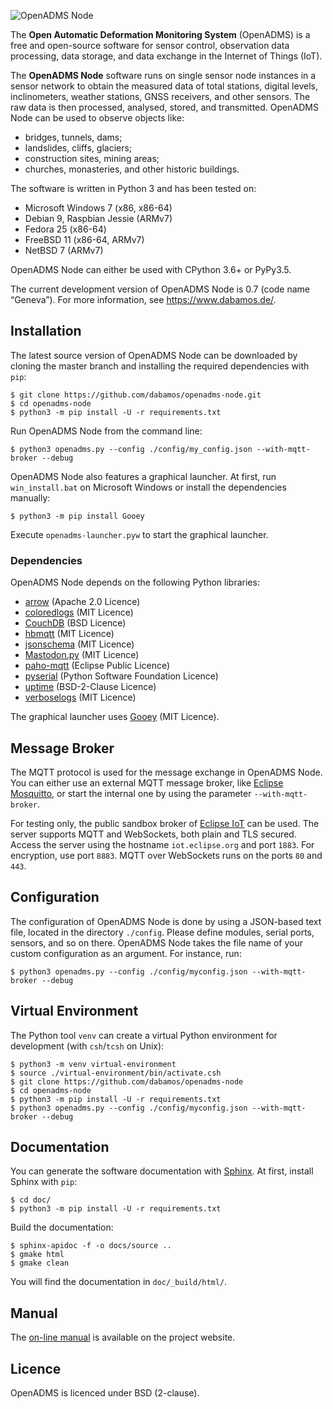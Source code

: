 ![OpenADMS Node](https://www.dabamos.de/github/openadms.png)

The **Open Automatic Deformation Monitoring System** (OpenADMS) is a free and
open-source software for sensor control, observation data processing, data
storage, and data exchange in the Internet of Things (IoT).

The **OpenADMS Node** software runs on single sensor node instances in a sensor
network to obtain the measured data of total stations, digital levels,
inclinometers, weather stations, GNSS receivers, and other sensors.  The raw
data is then processed, analysed, stored, and transmitted.  OpenADMS Node can be
used to observe objects like:

* bridges, tunnels, dams;
* landslides, cliffs, glaciers;
* construction sites, mining areas;
* churches, monasteries, and other historic buildings.

The software is written in Python 3 and has been tested on:

* Microsoft Windows 7 (x86, x86-64)
* Debian 9, Raspbian Jessie (ARMv7)
* Fedora 25 (x86-64)
* FreeBSD 11 (x86-64, ARMv7)
* NetBSD 7 (ARMv7)

OpenADMS Node can either be used with CPython 3.6+ or PyPy3.5.

The current development version of OpenADMS Node is 0.7 (code name “Geneva”).
For more information, see https://www.dabamos.de/.

## Installation
The latest source version of OpenADMS Node can be downloaded by cloning the
master branch and installing the required dependencies with `pip`:
```
$ git clone https://github.com/dabamos/openadms-node.git
$ cd openadms-node
$ python3 -m pip install -U -r requirements.txt
```
Run OpenADMS Node from the command line:
```
$ python3 openadms.py --config ./config/my_config.json --with-mqtt-broker --debug
```
OpenADMS Node also features a graphical launcher. At first, run
`win_install.bat` on Microsoft Windows or install the dependencies manually:
```
$ python3 -m pip install Gooey
```
Execute `openadms-launcher.pyw` to start the graphical launcher.

### Dependencies
OpenADMS Node depends on the following Python libraries:

* [arrow](https://pypi.python.org/pypi/arrow) (Apache 2.0 Licence)
* [coloredlogs](https://pypi.python.org/pypi/coloredlogs) (MIT Licence)
* [CouchDB](https://pypi.python.org/pypi/CouchDB) (BSD Licence)
* [hbmqtt](https://pypi.python.org/pypi/hbmqtt) (MIT Licence)
* [jsonschema](https://pypi.python.org/pypi/jsonschema) (MIT Licence)
* [Mastodon.py](https://pypi.python.org/pypi/Mastodon.py) (MIT Licence)
* [paho-mqtt](https://pypi.python.org/pypi/paho-mqtt) (Eclipse Public Licence)
* [pyserial](https://pypi.python.org/pypi/pyserial) (Python Software Foundation Licence)
* [uptime](https://pypi.python.org/pypi/uptime) (BSD-2-Clause Licence)
* [verboselogs](https://pypi.python.org/pypi/verboselogs) (MIT Licence)

The graphical launcher uses [Gooey](https://pypi.python.org/pypi/Gooey) (MIT
Licence).

## Message Broker
The MQTT protocol is used for the message exchange in OpenADMS Node. You can
either use an external MQTT message broker, like
[Eclipse Mosquitto](https://mosquitto.org/), or start the internal one by using
the parameter `--with-mqtt-broker`.

For testing only, the public sandbox broker of
[Eclipse IoT](https://iot.eclipse.org/getting-started) can be used. The server
supports MQTT and WebSockets, both plain and TLS secured. Access the server
using the hostname `iot.eclipse.org` and port `1883`. For encryption, use port
`8883`. MQTT over WebSockets runs on the ports `80` and `443`.

## Configuration
The configuration of OpenADMS Node is done by using a JSON-based text file,
located in the directory `./config`. Please define modules, serial ports,
sensors, and so on there. OpenADMS Node takes the file name of your custom
configuration as an argument. For instance, run:
```
$ python3 openadms.py --config ./config/myconfig.json --with-mqtt-broker --debug
```

## Virtual Environment
The Python tool `venv` can create a virtual Python environment for development
(with `csh`/`tcsh` on Unix):
```
$ python3 -m venv virtual-environment
$ source ./virtual-environment/bin/activate.csh
$ git clone https://github.com/dabamos/openadms-node
$ cd openadms-node
$ python3 -m pip install -U -r requirements.txt
$ python3 openadms.py --config ./config/myconfig.json --with-mqtt-broker --debug
```

## Documentation
You can generate the software documentation with
[Sphinx](http://www.sphinx-doc.org/). At first, install Sphinx with `pip`:
```
$ cd doc/
$ python3 -m pip install -U -r requirements.txt
```

Build the documentation:
```
$ sphinx-apidoc -f -o docs/source ..
$ gmake html
$ gmake clean
```

You will find the documentation in `doc/_build/html/`.

## Manual
The [on-line manual](https://www.dabamos.de/manual/index.html) is available on
the project website.

## Licence
OpenADMS is licenced under BSD (2-clause).
